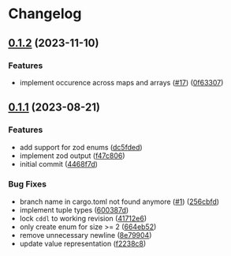 # Changelog

## [0.1.2](https://github.com/google/cddlconv/compare/cddlconv-v0.1.1...cddlconv-v0.1.2) (2023-11-10)


### Features

* implement occurence across maps and arrays ([#17](https://github.com/google/cddlconv/issues/17)) ([0f63307](https://github.com/google/cddlconv/commit/0f633076882278737001e0211b48d9b75d3869d7))

## [0.1.1](https://github.com/google/cddlconv/compare/cddlconv-v0.1.0...cddlconv-v0.1.1) (2023-08-21)


### Features

* add support for zod enums ([dc5fded](https://github.com/google/cddlconv/commit/dc5fded8ba4235959854170d2c7ac34fe2274df9))
* implement zod output ([f47c806](https://github.com/google/cddlconv/commit/f47c8066ac06ae4d2f443631b6c9c29448cb2d90))
* initial commit ([4468f7d](https://github.com/google/cddlconv/commit/4468f7dc13d96a80a2f9294fffb40d20b428bbca))


### Bug Fixes

* branch name in cargo.toml not found anymore ([#1](https://github.com/google/cddlconv/issues/1)) ([256cbfd](https://github.com/google/cddlconv/commit/256cbfd269115323247d4fb3c8624756140a7799))
* implement tuple types ([600387d](https://github.com/google/cddlconv/commit/600387de89bc8b79352db32527f866e854246907))
* lock `cddl` to working revision ([41712e6](https://github.com/google/cddlconv/commit/41712e62868cfb9226c0f6925a75935d24be101a))
* only create enum for size &gt;= 2 ([664eb52](https://github.com/google/cddlconv/commit/664eb52860ed10c950d0a84fad7b3571d9413125))
* remove unnecessary newline ([8e79904](https://github.com/google/cddlconv/commit/8e79904177fe6652ffdddac0a51dc837ece46a04))
* update value representation ([f2238c8](https://github.com/google/cddlconv/commit/f2238c85f61afc48140b75e3debbd82c8d607f0f))
